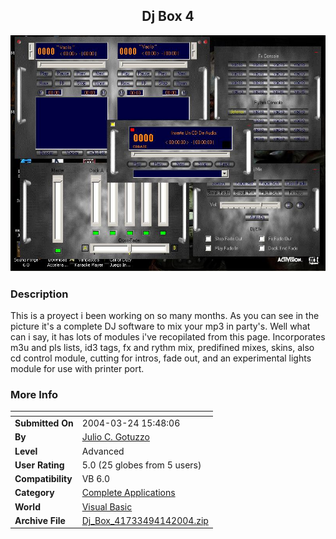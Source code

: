 ﻿<div align="center">

## Dj Box 4

<img src="PIC20044141457521363.JPG">
</div>

### Description

This is a proyect i been working on so many months. As you can see in the picture it's a complete DJ software to mix your mp3 in party's. Well what can i say, it has lots of modules i've recopilated from this page. Incorporates m3u and pls lists, id3 tags, fx and rythm mix, predifined mixes, skins, also cd control module, cutting for intros, fade out, and an experimental lights module for use with printer port.
 
### More Info
 


<span>             |<span>
---                |---
**Submitted On**   |2004-03-24 15:48:06
**By**             |[Julio C\. Gotuzzo](https://github.com/Planet-Source-Code/PSCIndex/blob/master/ByAuthor/julio-c-gotuzzo.md)
**Level**          |Advanced
**User Rating**    |5.0 (25 globes from 5 users)
**Compatibility**  |VB 6\.0
**Category**       |[Complete Applications](https://github.com/Planet-Source-Code/PSCIndex/blob/master/ByCategory/complete-applications__1-27.md)
**World**          |[Visual Basic](https://github.com/Planet-Source-Code/PSCIndex/blob/master/ByWorld/visual-basic.md)
**Archive File**   |[Dj\_Box\_41733494142004\.zip](https://github.com/Planet-Source-Code/julio-c-gotuzzo-dj-box-4__1-53161/archive/master.zip)









